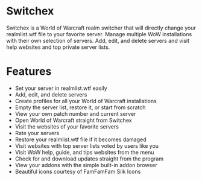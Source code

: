 Switchex
========
Switchex is a World of Warcraft realm switcher that will directly change your realmlist.wtf file to your favorite server. Manage multiple WoW installations with their own selection of servers. Add, edit, and delete servers and visit help websites and top private server lists.

# Features #
* Set your server in realmlist.wtf easily
* Add, edit, and delete servers
* Create profiles for all your World of Warcraft installations
* Empty the server list, restore it, or start from scratch
* View your own patch number and current server
* Open World of Warcraft straight from Switchex
* Visit the websites of your favorite servers
* Rate your servers
* Restore your realmlist.wtf file if it becomes damaged
* Visit websites with top server lists voted by users like you
* Visit WoW help, guide, and tips websites from the menu
* Check for and download updates straight from the program
* View your addons with the simple built-in addon browser
* Beautiful icons courtesy of FamFamFam Silk Icons